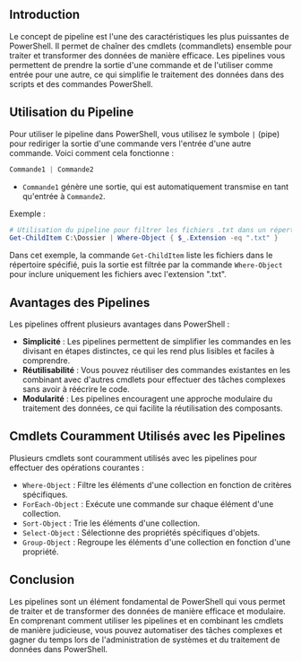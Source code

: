 ## Introduction
Le concept de pipeline est l'une des caractéristiques les plus puissantes de PowerShell. Il permet de chaîner des cmdlets (commandlets) ensemble pour traiter et transformer des données de manière efficace. Les pipelines vous permettent de prendre la sortie d'une commande et de l'utiliser comme entrée pour une autre, ce qui simplifie le traitement des données dans des scripts et des commandes PowerShell.

## Utilisation du Pipeline
Pour utiliser le pipeline dans PowerShell, vous utilisez le symbole `|` (pipe) pour rediriger la sortie d'une commande vers l'entrée d'une autre commande. Voici comment cela fonctionne :

```powershell
Commande1 | Commande2
```

- `Commande1` génère une sortie, qui est automatiquement transmise en tant qu'entrée à `Commande2`.

Exemple :

```powershell
# Utilisation du pipeline pour filtrer les fichiers .txt dans un répertoire
Get-ChildItem C:\Dossier | Where-Object { $_.Extension -eq ".txt" }
```

Dans cet exemple, la commande `Get-ChildItem` liste les fichiers dans le répertoire spécifié, puis la sortie est filtrée par la commande `Where-Object` pour inclure uniquement les fichiers avec l'extension ".txt".

## Avantages des Pipelines
Les pipelines offrent plusieurs avantages dans PowerShell :

- **Simplicité** : Les pipelines permettent de simplifier les commandes en les divisant en étapes distinctes, ce qui les rend plus lisibles et faciles à comprendre.
- **Réutilisabilité** : Vous pouvez réutiliser des commandes existantes en les combinant avec d'autres cmdlets pour effectuer des tâches complexes sans avoir à réécrire le code.
- **Modularité** : Les pipelines encouragent une approche modulaire du traitement des données, ce qui facilite la réutilisation des composants.

## Cmdlets Couramment Utilisés avec les Pipelines
Plusieurs cmdlets sont couramment utilisés avec les pipelines pour effectuer des opérations courantes :

- `Where-Object` : Filtre les éléments d'une collection en fonction de critères spécifiques.
- `ForEach-Object` : Exécute une commande sur chaque élément d'une collection.
- `Sort-Object` : Trie les éléments d'une collection.
- `Select-Object` : Sélectionne des propriétés spécifiques d'objets.
- `Group-Object` : Regroupe les éléments d'une collection en fonction d'une propriété.

## Conclusion
Les pipelines sont un élément fondamental de PowerShell qui vous permet de traiter et de transformer des données de manière efficace et modulaire. En comprenant comment utiliser les pipelines et en combinant les cmdlets de manière judicieuse, vous pouvez automatiser des tâches complexes et gagner du temps lors de l'administration de systèmes et du traitement de données dans PowerShell.